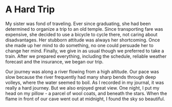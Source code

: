 # A Hard Trip

My sister was fond of traveling. Ever since graduating, she had been determined to organize a trip to an old temple. Since transporting fare was expensive, she decided to use a bicycle to cycle there, not caring about disadvantages. Her stubborn attitude was always her shortcoming. Once she made up her mind to do something, no one could persuade her to change her mind. Finally, we give in as usual though we preferred to take a train. After we prepared everything, including the schedule, reliable weather forecast and the insurance, we began our trip.

Our journey was along a river flowing from a high altitude. Our pace was slow because the river frequently had many sharp bends through deep volleys, where the water seemed to boil. As I recorded in my journal, it was really a hard journey. But we also enjoyed great view. One night, I put my head on my pillow - a parcel of wool coats, and beneath the stars. When the flame in front of our cave went out at midnight, I found the sky so beautiful.
